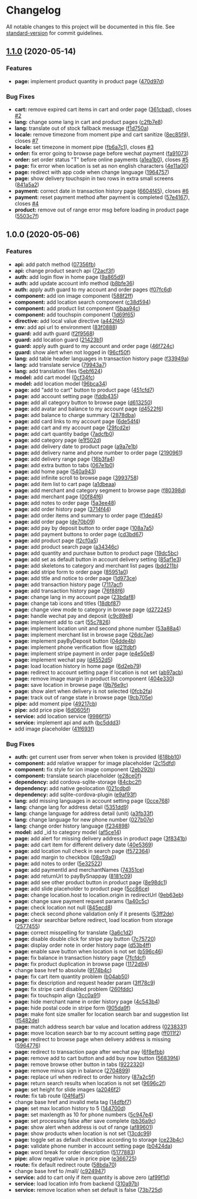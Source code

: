 # Changelog

All notable changes to this project will be documented in this file. See [standard-version](https://github.com/conventional-changelog/standard-version) for commit guidelines.

## [1.1.0](https://github.com/duocun/duocun-mall/compare/v1.0.0...v1.1.0) (2020-05-14)


### Features

* **page:** implement product quantity in product page ([470d97d](https://github.com/duocun/duocun-mall/commit/470d97da55561c81bc1bc48560e49edc3ede40e4))


### Bug Fixes

* **cart:** remove expired cart items in cart and order page ([361cbad](https://github.com/duocun/duocun-mall/commit/361cbadca83a813df0f6dd0ba78d6b1cfc554c27)), closes [#2](https://github.com/duocun/duocun-mall/issues/2)
* **lang:** change some lang in cart and product pages ([c2fb7e8](https://github.com/duocun/duocun-mall/commit/c2fb7e8e4b4a1c6446353452f83c4f1a5f0c4b8e))
* **lang:** translate out of stock fallback message ([f1d750a](https://github.com/duocun/duocun-mall/commit/f1d750aa7adbdd62060f99be1d7e3050e0ce4127))
* **locale:** remove timezone from moment pipe and cart sanitize ([8ec85f9](https://github.com/duocun/duocun-mall/commit/8ec85f914cf62352391075977e28ee4cba630f55)), closes [#7](https://github.com/duocun/duocun-mall/issues/7)
* **locale:** set timezone in moment pipe ([fb6a7c1](https://github.com/duocun/duocun-mall/commit/fb6a7c15b4f1dbf99b224c2b3d919a63d2a63837)), closes [#3](https://github.com/duocun/duocun-mall/issues/3)
* **order:** fix error going to browse page before wechat payment ([fa91073](https://github.com/duocun/duocun-mall/commit/fa910737e8e351190935b3281af8e48cd98587e3))
* **order:** set order status "T" before online payments ([a1ea1b0](https://github.com/duocun/duocun-mall/commit/a1ea1b017c59107d411f8a218b8e08fde2424b76)), closes [#5](https://github.com/duocun/duocun-mall/issues/5)
* **page:** fix error when location is set as non english characters ([4e11a00](https://github.com/duocun/duocun-mall/commit/4e11a003d210366a629aa24838bd001646eef2da))
* **page:** redirect with app code when change language ([1964757](https://github.com/duocun/duocun-mall/commit/1964757fb7841ff41843d77154b1d9d3258578e6))
* **page:** show delivery touchspin in two rows in extra small screens ([841a5a2](https://github.com/duocun/duocun-mall/commit/841a5a280c53957cba7bd526c0dce85f5144c4dc))
* **payment:** correct date in transaction history page ([6604f45](https://github.com/duocun/duocun-mall/commit/6604f45f5adebf16afc5cd74b4e7c21b650969ff)), closes [#6](https://github.com/duocun/duocun-mall/issues/6)
* **payment:** reset payment method after payment is completed ([57e4167](https://github.com/duocun/duocun-mall/commit/57e4167daaacbd34cf09983c407afd7e8ef7a153)), closes [#4](https://github.com/duocun/duocun-mall/issues/4)
* **product:** remove out of range error msg before loading in product page ([5503c7f](https://github.com/duocun/duocun-mall/commit/5503c7f8eb4eb25849a749b1598f6b60975fcdad))

## 1.0.0 (2020-05-06)


### Features

* **api:** add patch method ([07356fb](https://github.com/duocun/duocun-mall/commit/07356fbdb273ab49f5ccb38ad202d67a4ec175f4))
* **api:** change product search api ([72acf3f](https://github.com/duocun/duocun-mall/commit/72acf3ffb51652fde223b712130a9421dbc6569a))
* **auth:** add login flow in home page ([9a865d9](https://github.com/duocun/duocun-mall/commit/9a865d9746c72ffea97fb4a432535603a808796e))
* **auth:** add update account info method ([b8bfe36](https://github.com/duocun/duocun-mall/commit/b8bfe36c2c911d310b8f0e19159281a0d0dcc6f3))
* **auth:** apply auth guard to my account and order pages ([f07fc6d](https://github.com/duocun/duocun-mall/commit/f07fc6d33375db584de9d8f50a1263a4815c0909))
* **component:** add ion image component ([588f2ff](https://github.com/duocun/duocun-mall/commit/588f2ff093ccb96f6d881753db0228428084718f))
* **component:** add location search component ([c38d594](https://github.com/duocun/duocun-mall/commit/c38d59462e71ca88818248f7314ad6703b695168))
* **component:** add product list component ([5baa94c](https://github.com/duocun/duocun-mall/commit/5baa94cffa53b87b182c4616aae3ff90d59282e5))
* **component:** add touchspin component ([1d69f65](https://github.com/duocun/duocun-mall/commit/1d69f657177d569f87a40822cc4bd2666d8922e3))
* **directive:** add local value directive ([a442f45](https://github.com/duocun/duocun-mall/commit/a442f455f1f35d9e4333e4ca5eb8fcea050cebd5))
* **env:** add api url to environment ([83f0888](https://github.com/duocun/duocun-mall/commit/83f08883cc06f7e2bfd81a73e058cec8a20e2160))
* **guard:** add auth guard ([f2f9568](https://github.com/duocun/duocun-mall/commit/f2f956883bf9b17a665842c00533f7c523a535ff))
* **guard:** add location guard ([21423b1](https://github.com/duocun/duocun-mall/commit/21423b1d7ee2df549d12fe6adb209ca6338beee1))
* **guard:** apply auth guard to my account and order page ([46f724c](https://github.com/duocun/duocun-mall/commit/46f724c41eb2ca10830450da2ec80381a64f72ba))
* **guard:** show alert when not logged in ([96cf50f](https://github.com/duocun/duocun-mall/commit/96cf50f66a1068b27993eec02eb67bf892796f2d))
* **lang:** add table header languages in transaction history page ([f33949a](https://github.com/duocun/duocun-mall/commit/f33949ad54d07832e6e42c9d1b812b0a60e3dbc7))
* **lang:** add translate service ([79943a7](https://github.com/duocun/duocun-mall/commit/79943a705a736b08ccfa895f074c8fa7d9a88002))
* **lang:** add translation files ([5ebf624](https://github.com/duocun/duocun-mall/commit/5ebf624855036f2f3fc389b6992d937d7df328e4))
* **model:** add cart model ([0cf34fc](https://github.com/duocun/duocun-mall/commit/0cf34fc104361fa5a1fbeed12a0198ace946514d))
* **model:** add location model ([96bca34](https://github.com/duocun/duocun-mall/commit/96bca3456f74038e879123a7ad22b2a21696d018))
* **page:** add "add to cart" button to product page ([451cfd7](https://github.com/duocun/duocun-mall/commit/451cfd7eb076e6d1363fad898d46982d06a91d51))
* **page:** add account setting page ([fddb435](https://github.com/duocun/duocun-mall/commit/fddb435d3dcdcb1c792c9b712b858634d3198689))
* **page:** add all category button to browse page ([d613250](https://github.com/duocun/duocun-mall/commit/d613250d4073d54e3a82efa4142c7eb39880d59f))
* **page:** add avatar and balance to my account page ([d4522f6](https://github.com/duocun/duocun-mall/commit/d4522f6fd45625edaad982917c5fc38329c56ffe))
* **page:** add balance to charge summary ([2878dba](https://github.com/duocun/duocun-mall/commit/2878dba0bef9fb9dbf8636e3f20c457dd39ff466))
* **page:** add card links to my account page ([6de54f4](https://github.com/duocun/duocun-mall/commit/6de54f49cd3eed466bebc94fd16fb31936a35d53))
* **page:** add cart and my account page ([29fcd2e](https://github.com/duocun/duocun-mall/commit/29fcd2e5941b9fbc539f61ce5aee456124517671))
* **page:** add cart quantity badge ([7adcfb0](https://github.com/duocun/duocun-mall/commit/7adcfb0af8fa5186b40334e802475ea8a0a3abcd))
* **page:** add category page ([e1f502d](https://github.com/duocun/duocun-mall/commit/e1f502d4ec576bc490424bbbdb64ade80d2b90e5))
* **page:** add delivery date to product page ([a9a7e1b](https://github.com/duocun/duocun-mall/commit/a9a7e1bb4619cb4c896241db76c2285caf606eff))
* **page:** add delivery name and phone number to order page ([2190961](https://github.com/duocun/duocun-mall/commit/2190961c3c029adba48aed22275bb5d8b9b83cde))
* **page:** add delivery range page ([16b3fa4](https://github.com/duocun/duocun-mall/commit/16b3fa4300c11c4eb2ec48da2c8e5625e04cb88d))
* **page:** add extra button to tabs ([067e1b0](https://github.com/duocun/duocun-mall/commit/067e1b0a304dad92147fe9f09639e8f423ee94f9))
* **page:** add home page ([540a943](https://github.com/duocun/duocun-mall/commit/540a9433fb296455e89b8e81fd0b7335be7ee732))
* **page:** add infinite scroll to browse page ([3993758](https://github.com/duocun/duocun-mall/commit/399375858a1e8a5afe4af6efb9d150657a314531))
* **page:** add item list to cart page ([a1dbeaa](https://github.com/duocun/duocun-mall/commit/a1dbeaa2033e42c86e12d39d064293a4f91980c5))
* **page:** add merchant and category segment to browse page ([f80398d](https://github.com/duocun/duocun-mall/commit/f80398d8e85ab932129313d753621bf6add41e99))
* **page:** add merchant page ([00f84f6](https://github.com/duocun/duocun-mall/commit/00f84f6272cc695ecda539faa33c08ca1d80a634))
* **page:** add notes to order page ([5a3ee48](https://github.com/duocun/duocun-mall/commit/5a3ee48626eb859a0ee0f47091c133ddf6f9bcd2))
* **page:** add order history page ([3714f44](https://github.com/duocun/duocun-mall/commit/3714f44f60c475f9a8bce4bbcbd090f9ed2f4aae))
* **page:** add order items and summary to order page ([f1ded45](https://github.com/duocun/duocun-mall/commit/f1ded45c991fc7e4bbe98272d8941ab0cea1b22f))
* **page:** add order page ([de70b09](https://github.com/duocun/duocun-mall/commit/de70b09394a3373f7d4df37507ce6f11f06eaddc))
* **page:** add pay by deposit button to order page ([108a7a5](https://github.com/duocun/duocun-mall/commit/108a7a5e0c70da7a4635453520a5c81a917ce626))
* **page:** add payment buttons to order page ([cd3bd67](https://github.com/duocun/duocun-mall/commit/cd3bd67a698809164a2d96a893025968817ac872))
* **page:** add product page ([f2cf0a5](https://github.com/duocun/duocun-mall/commit/f2cf0a5b3f309a94b39033a93f85f6dc5cdf9b06))
* **page:** add product search page ([a34346c](https://github.com/duocun/duocun-mall/commit/a34346ca4a9a5530c3b60b40bdc167d0a9f86637))
* **page:** add quantity and purchase button to product page ([19dc5bc](https://github.com/duocun/duocun-mall/commit/19dc5bcdc8648439e32c7e65cbfbbb28af3f349e))
* **page:** add set as default button in account delivery setting ([85af1e3](https://github.com/duocun/duocun-mall/commit/85af1e378eb0c161fda3efc7e964965f661adeba))
* **page:** add skeletons to category and merchant list pages ([bdd211b](https://github.com/duocun/duocun-mall/commit/bdd211bbcd380a5ca65c835a0962693a7f9bf096))
* **page:** add stripe form to order page ([85951a0](https://github.com/duocun/duocun-mall/commit/85951a022ede47a0ee59649c329108cecd3d0853))
* **page:** add title and notice to order page ([1d973ce](https://github.com/duocun/duocun-mall/commit/1d973ce5d13f18c73f26f232f1cb0a52fb999436))
* **page:** add transaction history page ([7117acf](https://github.com/duocun/duocun-mall/commit/7117acf1bcbc8736ace7276777f4e30f8b0e19b0))
* **page:** add transaction history page ([76f88f6](https://github.com/duocun/duocun-mall/commit/76f88f6ddc71f9a1c52728019f9577b5a87e1668))
* **page:** change lang in my account page ([23bdaf8](https://github.com/duocun/duocun-mall/commit/23bdaf83c341e74aec85467c0b7da8e9a6871e9a))
* **page:** change tab icons and titles ([18dbf87](https://github.com/duocun/duocun-mall/commit/18dbf87f6e56fd171b643ba2e5ff3aa490265f30))
* **page:** change view mode to category in browse page ([d272245](https://github.com/duocun/duocun-mall/commit/d2722456306232796ee531993959034ddb00e711))
* **page:** handle wechat pay and deposit ([c9c89e8](https://github.com/duocun/duocun-mall/commit/c9c89e80c8bfa180ff6ac6357ac9396c75f6fdc5))
* **page:** implement add to cart ([55c7826](https://github.com/duocun/duocun-mall/commit/55c7826423654c6a58fdbdc7e08b8bc9e0bb8d57))
* **page:** implement location unit and second phone number ([53a88a4](https://github.com/duocun/duocun-mall/commit/53a88a496ae35f19731e8a3507a4fc253180b771))
* **page:** implement merchant list in browse page ([26dc7ae](https://github.com/duocun/duocun-mall/commit/26dc7ae0fa30400e08c6b7e3e51671e14ec6049e))
* **page:** implement payByDeposit button ([04dde4b](https://github.com/duocun/duocun-mall/commit/04dde4bc8c536cbc447a03bb2c203041b1c43f3d))
* **page:** implement phone verification flow ([d21fdbf](https://github.com/duocun/duocun-mall/commit/d21fdbfc9ac00e9a8e1730236b01ac36673beccf))
* **page:** implement stripe payment in order page ([e4e50e8](https://github.com/duocun/duocun-mall/commit/e4e50e8e3d4a28075905ad375cd7a7187502c8d5))
* **page:** implement wechat pay ([d4552d5](https://github.com/duocun/duocun-mall/commit/d4552d5b4f51c779d31881ce507b496a0d926394))
* **page:** load location history in home page ([6d2eb79](https://github.com/duocun/duocun-mall/commit/6d2eb79b04cf57500e7333d90b5e3313681aa28b))
* **page:** redirect to account setting page if location is not set ([ab97acb](https://github.com/duocun/duocun-mall/commit/ab97acb2b3537bf3f8749abb11e7086cb62467e9))
* **page:** remove image margin in product list component ([404e330](https://github.com/duocun/duocun-mall/commit/404e330f86ad830b25f50d63bfb79909779f2fb6))
* **page:** save location in browse page ([9b76e9c](https://github.com/duocun/duocun-mall/commit/9b76e9c9853ddb4dc9f10cceaec9a09188c7203e))
* **page:** show alert when delivery is not selected ([0fcb2fa](https://github.com/duocun/duocun-mall/commit/0fcb2fa976b5e8e0b92ad807851b394258b08990))
* **page:** track out of range state in browse page ([9cb705e](https://github.com/duocun/duocun-mall/commit/9cb705e9cab3bdd54eecfbaa8430dd64a75ce66c))
* **pipe:** add moment pipe ([49217cb](https://github.com/duocun/duocun-mall/commit/49217cb02ca8e8f0ffa1a1edd235d37decca3861))
* **pipe:** add price pipe ([6d0605f](https://github.com/duocun/duocun-mall/commit/6d0605f5d83ba5b1d1c2c73a4cc588e8f1011a01))
* **service:** add location service ([9986f15](https://github.com/duocun/duocun-mall/commit/9986f15c96fffba8d2de2ffcd16762edb0c49e9e))
* **service:** implement api and auth ([bc5ddd3](https://github.com/duocun/duocun-mall/commit/bc5ddd3b73d0cac0144fc93526736102fe06e609))
* add image placeholder ([41f693f](https://github.com/duocun/duocun-mall/commit/41f693f64aaf99b9cc39ab9bf6b73f35f4dc0131))


### Bug Fixes

* **auth:** get current user from server when token is provided ([618bb10](https://github.com/duocun/duocun-mall/commit/618bb10a14a216812ff230c357016dfcc356b00a))
* **component:** add relative wrapper for image placeholder ([2c15dfd](https://github.com/duocun/duocun-mall/commit/2c15dfd469d61de9c73047a69f8200e9f3717afe))
* **component:** fix style for ion image component ([2eb292b](https://github.com/duocun/duocun-mall/commit/2eb292b27e4d094848ba600b878aa05736aa7836))
* **component:** translate search placeholder ([e28ce0f](https://github.com/duocun/duocun-mall/commit/e28ce0f05589860a231a1e74b9d630d9220adfc7))
* **dependency:** add cordova-sqlite-storage ([84cbc2f](https://github.com/duocun/duocun-mall/commit/84cbc2f29e2496f045d4d2ec1992f74e4fab36b5))
* **dependency:** add native geolocation ([021cdbd](https://github.com/duocun/duocun-mall/commit/021cdbd03525a60256fd1e1c4ab7e3b9c903d11a))
* **dependency:** add sqlite-cordova-plugin ([e9af93f](https://github.com/duocun/duocun-mall/commit/e9af93fdcf842c8282f82ba2cc6491c1a9ee5af8))
* **lang:** add missing languages in account setting page ([0cce768](https://github.com/duocun/duocun-mall/commit/0cce768cdae256997cc13d1faf9ddae576117ae0))
* **lang:** change lang for address detail ([5351dd9](https://github.com/duocun/duocun-mall/commit/5351dd925783dbd468f5d41b9f6e9c9b2aca7289))
* **lang:** change language for address detail (unit) ([a3fb33f](https://github.com/duocun/duocun-mall/commit/a3fb33f9adc10d925cc9a5daaf4ae4680c178c8c))
* **lang:** change language for new phone number ([027b07e](https://github.com/duocun/duocun-mall/commit/027b07e0fe900e47a278411ade036fc813705edf))
* **lang:** change order history language ([f234898](https://github.com/duocun/duocun-mall/commit/f234898514cf82b896ce4b5695f62a8ac1d60fd9))
* **model:** add _id to category model ([af5ce14](https://github.com/duocun/duocun-mall/commit/af5ce14fbd6133904a66471898bf35f17ec07236))
* **page:** add alert for missing delivery address in product page ([3f8341b](https://github.com/duocun/duocun-mall/commit/3f8341b41a4e2b010ca2799f8b978fd9deeef1ab))
* **page:** add cart item for different delivery date ([40e5369](https://github.com/duocun/duocun-mall/commit/40e536920b382ff9d4a4b0675733e122bbc56de6))
* **page:** add location null check in search page ([f572364](https://github.com/duocun/duocun-mall/commit/f572364c9e7cc79271ff9b847f72971e5d2c48ab))
* **page:** add margin to checkbox ([08c59a0](https://github.com/duocun/duocun-mall/commit/08c59a03237ae78dc88751f758296e5f3118eabb))
* **page:** add notes to order ([5e32522](https://github.com/duocun/duocun-mall/commit/5e32522b97264f13bcc8b6c70893f37a369e8f97))
* **page:** add paymentId and merchantNames ([74351ce](https://github.com/duocun/duocun-mall/commit/74351cec4a6726e083d10db3bd7e3b8bfd77ac0d))
* **page:** add returnUrl to payBySnappay ([8181c09](https://github.com/duocun/duocun-mall/commit/8181c09f5c362575c27d2ba8a985d21a7b093505))
* **page:** add see other product button in product page ([8e98dc1](https://github.com/duocun/duocun-mall/commit/8e98dc19f4b62100b491b52ce8e985a236216963))
* **page:** add slide placeholder to product page ([5cc86ce](https://github.com/duocun/duocun-mall/commit/5cc86ce35182b7a5757eaee5d31dfd9f5bfee543))
* **page:** change location.host to location.origin in redirectUrl ([9eb63eb](https://github.com/duocun/duocun-mall/commit/9eb63eb7026d5b1ecce7582790d9dbb2bc340b91))
* **page:** change save payment request params ([1a40c5c](https://github.com/duocun/duocun-mall/commit/1a40c5c85c54f2b07bfeeff583390cd97590b19e))
* **page:** check location not null ([845ecd8](https://github.com/duocun/duocun-mall/commit/845ecd8e613d4d17019f94f39340e12591e0416a))
* **page:** check second phone validation only if it presents ([53ff2de](https://github.com/duocun/duocun-mall/commit/53ff2deaa89adc7c577f5a5052e71a56dd3c7fd9))
* **page:** clear searchbar before redirect, load location from storage ([2577455](https://github.com/duocun/duocun-mall/commit/2577455b2a005e418e404cecb97d8858e3cd291b))
* **page:** correct misspelling for translate ([3a6c1d2](https://github.com/duocun/duocun-mall/commit/3a6c1d212f0a57dd33ae7f24ee0c67bf9f91f21d))
* **page:** disable double click for stripe pay button ([7c75720](https://github.com/duocun/duocun-mall/commit/7c757204f45f570fb76239346d198cec81137542))
* **page:** display order note in order history page ([d53b4ff](https://github.com/duocun/duocun-mall/commit/d53b4ffc2f212dc271e5f726db364eeb24452ba4))
* **page:** enable save button when location is not set ([b596c46](https://github.com/duocun/duocun-mall/commit/b596c46a8bc3de64da0c13d9830ed6ace636a777))
* **page:** fix balance in transaction history page ([7fcfdcf](https://github.com/duocun/duocun-mall/commit/7fcfdcf8473eb373716d38cb3b1a3ba4693d78ae))
* **page:** fix product duplication in browse page ([1172d94](https://github.com/duocun/duocun-mall/commit/1172d948ee225794fbb96f39717a465aee96270b))
* change base href to absolute ([9174b4c](https://github.com/duocun/duocun-mall/commit/9174b4cdda2172f64b561a05d96528932330b449))
* **page:** fix cart item quantity problem ([b04ab50](https://github.com/duocun/duocun-mall/commit/b04ab50e0ec667f28b35c93de6cc5382e5a6af36))
* **page:** fix description and request header param ([3ff78c9](https://github.com/duocun/duocun-mall/commit/3ff78c9040a95beef8fe40a67170574dcce1d371))
* **page:** fix stripe card disabled problem ([260fddc](https://github.com/duocun/duocun-mall/commit/260fddcd5cb1edd72ff83608c202d5bab3706f6b))
* **page:** fix touchspin align ([3cc0a91](https://github.com/duocun/duocun-mall/commit/3cc0a91d01964be766bf7d4cb12a80057d91a88c))
* **page:** hide merchant name in order history page ([4c543b4](https://github.com/duocun/duocun-mall/commit/4c543b44c2fce2fca297a75e6df0f146a556db09))
* **page:** hide postal code in stripe form ([905da9f](https://github.com/duocun/duocun-mall/commit/905da9f3b7f5fb28e53dd9eb12d5b2cee6bc661b))
* **page:** make font size smaller for location search bar and suggestion list ([f5482de](https://github.com/duocun/duocun-mall/commit/f5482deb0b9bc70b5f30e0f302f4371620efe5c7))
* **page:** match address search bar value and location address ([0238331](https://github.com/duocun/duocun-mall/commit/0238331c3495b9bb0f092c67282601eb12fb4ad2))
* **page:** move location search bar to my account setting page ([ff011f2](https://github.com/duocun/duocun-mall/commit/ff011f258c8112ae0a6232eaccededb50a20a6a3))
* **page:** redirect to browse page when delivery address is missing ([5964776](https://github.com/duocun/duocun-mall/commit/596477637b86df5255aee1cfbb712fb2c150aca5))
* **page:** redirect to transaction page after wechat pay ([6f8efbb](https://github.com/duocun/duocun-mall/commit/6f8efbba430f28d04775ca4c6538d21ff9e34386))
* **page:** remove add to cart button and add buy now button ([56839f4](https://github.com/duocun/duocun-mall/commit/56839f44d437fe2903f70f937f3ce088e037c0ec))
* **page:** remove browse other button in tabs ([9222320](https://github.com/duocun/duocun-mall/commit/9222320d1c7d40ef25480960384dc1892cf8d397))
* **page:** remove minus sign in balance ([2704899](https://github.com/duocun/duocun-mall/commit/27048995cfc12ce98d763b1672d325e94456f3f1))
* **page:** replace url when redirect to order history ([87a2c5f](https://github.com/duocun/duocun-mall/commit/87a2c5fb42048fe52b48f189f422f6100130344b))
* **page:** return search results when location is not set ([9696c2f](https://github.com/duocun/duocun-mall/commit/9696c2feb7fdfe01222e0eb341531f3398e66a08))
* **page:** set height for slide images ([a2046f2](https://github.com/duocun/duocun-mall/commit/a2046f20de5afc308efad3deea06593ee9611674))
* **route:** fix tab route ([04f6af5](https://github.com/duocun/duocun-mall/commit/04f6af549a601422c87af779533f55e3154158cf))
* change base href and invalid meta tag ([14dfbf7](https://github.com/duocun/duocun-mall/commit/14dfbf705d23afa781a81c21a8db246e695cda87))
* **page:** set max location history to 5 ([144700d](https://github.com/duocun/duocun-mall/commit/144700d2f3cb9178fee70ceb37620faf07361cb1))
* **page:** set maxlength as 10 for phone numbers ([5c947e4](https://github.com/duocun/duocun-mall/commit/5c947e4d1885019f0debdf9f2643670eeceff8c6))
* **page:** set processing false after save complete ([bb36a9c](https://github.com/duocun/duocun-mall/commit/bb36a9cfb00bfd5b09f78bf2bfb89363a5196c10))
* **page:** show alert when address is out of range ([af89601](https://github.com/duocun/duocun-mall/commit/af8960118a2646ba1ba15fbab418d00633b52add))
* **page:** show products when location is not set ([13cdc99](https://github.com/duocun/duocun-mall/commit/13cdc9950be9c7c6b51617805f51ade422c5c329))
* **page:** toggle set as default checkbox according to storage ([ce23b4c](https://github.com/duocun/duocun-mall/commit/ce23b4cc19ea39951225a01d833d63bad573dec1))
* **page:** validate phone number in account setting page ([b0424da](https://github.com/duocun/duocun-mall/commit/b0424dae62c6d02706b7d0e394043200f16b0cbb))
* **page:** word break for order description ([5177883](https://github.com/duocun/duocun-mall/commit/517788362701ed5bc3d6a1f9186cb027f57290a4))
* **pipe:** allow negative value in price pipe ([e366725](https://github.com/duocun/duocun-mall/commit/e36672574c92cba1ef47326dd364cf8b675187f5))
* **route:** fix default redirect route ([58bda70](https://github.com/duocun/duocun-mall/commit/58bda70678372b6ef9ceebd7c65304dc619e6fca))
* change base href to /mall/ ([c924947](https://github.com/duocun/duocun-mall/commit/c9249479f44f1fdd4b2ef73bf9b64cf15db1dd28))
* **service:** add to cart only if item quantity is above zero ([af99f1d](https://github.com/duocun/duocun-mall/commit/af99f1d34280caca4e3572bb7930bf1c981ef397))
* **service:** load location info from backend ([310a97b](https://github.com/duocun/duocun-mall/commit/310a97bdc530674a55a60cc0cb603e4b73635515))
* **service:** remove location when set default is false ([73b725d](https://github.com/duocun/duocun-mall/commit/73b725d58752e965b8911d4de54c59c5f55816ac))
